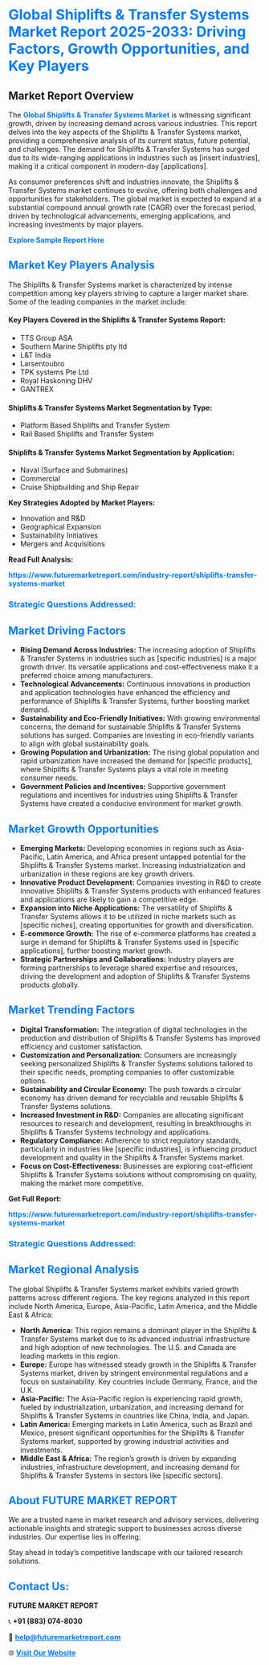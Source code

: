 <h1 style="color: #007BFF;">Global Shiplifts & Transfer Systems Market Report 2025-2033: Driving Factors, Growth Opportunities, and Key Players</h1>

<section id="overview">
<h2>Market Report Overview</h2>
<p>The <a href="https://www.futuremarketreport.com/industry-report/shiplifts-transfer-systems-market" style="color: #007BFF; text-decoration: none;"><strong>Global Shiplifts & Transfer Systems Market</strong></a> is witnessing significant growth, driven by increasing demand across various industries. This report delves into the key aspects of the Shiplifts & Transfer Systems market, providing a comprehensive analysis of its current status, future potential, and challenges. The demand for Shiplifts & Transfer Systems has surged due to its wide-ranging applications in industries such as [insert industries], making it a critical component in modern-day [applications].</p>
<p>As consumer preferences shift and industries innovate, the Shiplifts & Transfer Systems market continues to evolve, offering both challenges and opportunities for stakeholders. The global market is expected to expand at a substantial compound annual growth rate (CAGR) over the forecast period, driven by technological advancements, emerging applications, and increasing investments by major players.</p>
</section>

<section id="overview">
<p><a href="https://www.futuremarketreport.com/request-sample/reportId=60047" style="color: #007BFF; text-decoration: none;"><strong>Explore Sample Report Here</strong></a></p>
</section>

<section id="key-players">
<h2 style="color: #007BFF;">Market Key Players Analysis</h2>
<p>The Shiplifts & Transfer Systems market is characterized by intense competition among key players striving to capture a larger market share. Some of the leading companies in the market include:</p>
<h4>Key Players Covered in the Shiplifts & Transfer Systems Report:</h4>
<ul><li>TTS Group ASA</li><li>Southern Marine Shiplifts pty ltd</li><li>L&amp;T India</li><li>Larsentoubro</li><li>TPK systems Pte Ltd</li><li>Royal Haskoning DHV</li><li>GANTREX</li></ul>
<h4>Shiplifts & Transfer Systems Market Segmentation by Type:</h4>
<ul><li>Platform Based Shiplifts and Transfer System</li><li>Rail Based Shiplifts and Transfer System</li></ul>

<h4>Shiplifts & Transfer Systems Market Segmentation by Application:</h4>
<ul><li>Naval (Surface and Submarines)</li><li>Commercial</li><li>Cruise Shipbuilding and Ship Repair</li></ul>
<p><strong>Key Strategies Adopted by Market Players:</strong></p>
<ul>
<li>Innovation and R&D</li>
<li>Geographical Expansion</li>
<li>Sustainability Initiatives</li>
<li>Mergers and Acquisitions</li>
</ul>
</section>

<section>
<p><strong>Read Full Analysis: </strong></p><a href="https://www.futuremarketreport.com/industry-report/shiplifts-transfer-systems-market" style="color: #007BFF; text-decoration: none;"><strong>https://www.futuremarketreport.com/industry-report/shiplifts-transfer-systems-market</strong></a>
<h3 style="color: #007BFF;">Strategic Questions Addressed:</h3>
</section>

<section id="driving-factors">
<h2 style="color: #007BFF;">Market Driving Factors</h2>
<ul>
<li><strong>Rising Demand Across Industries:</strong> The increasing adoption of Shiplifts & Transfer Systems in industries such as [specific industries] is a major growth driver. Its versatile applications and cost-effectiveness make it a preferred choice among manufacturers.</li>
<li><strong>Technological Advancements:</strong> Continuous innovations in production and application technologies have enhanced the efficiency and performance of Shiplifts & Transfer Systems, further boosting market demand.</li>
<li><strong>Sustainability and Eco-Friendly Initiatives:</strong> With growing environmental concerns, the demand for sustainable Shiplifts & Transfer Systems solutions has surged. Companies are investing in eco-friendly variants to align with global sustainability goals.</li>
<li><strong>Growing Population and Urbanization:</strong> The rising global population and rapid urbanization have increased the demand for [specific products], where Shiplifts & Transfer Systems plays a vital role in meeting consumer needs.</li>
<li><strong>Government Policies and Incentives:</strong> Supportive government regulations and incentives for industries using Shiplifts & Transfer Systems have created a conducive environment for market growth.</li>
</ul>
</section>

<section id="growth-opportunities">
<h2 style="color: #007BFF;">Market Growth Opportunities</h2>
<ul>
<li><strong>Emerging Markets:</strong> Developing economies in regions such as Asia-Pacific, Latin America, and Africa present untapped potential for the Shiplifts & Transfer Systems market. Increasing industrialization and urbanization in these regions are key growth drivers.</li>
<li><strong>Innovative Product Development:</strong> Companies investing in R&D to create innovative Shiplifts & Transfer Systems products with enhanced features and applications are likely to gain a competitive edge.</li>
<li><strong>Expansion into Niche Applications:</strong> The versatility of Shiplifts & Transfer Systems allows it to be utilized in niche markets such as [specific niches], creating opportunities for growth and diversification.</li>
<li><strong>E-commerce Growth:</strong> The rise of e-commerce platforms has created a surge in demand for Shiplifts & Transfer Systems used in [specific applications], further boosting market growth.</li>
<li><strong>Strategic Partnerships and Collaborations:</strong> Industry players are forming partnerships to leverage shared expertise and resources, driving the development and adoption of Shiplifts & Transfer Systems products globally.</li>
</ul>
</section>

<section id="trending-factors">
<h2 style="color: #007BFF;">Market Trending Factors</h2>
<ul>
<li><strong>Digital Transformation:</strong> The integration of digital technologies in the production and distribution of Shiplifts & Transfer Systems has improved efficiency and customer satisfaction.</li>
<li><strong>Customization and Personalization:</strong> Consumers are increasingly seeking personalized Shiplifts & Transfer Systems solutions tailored to their specific needs, prompting companies to offer customizable options.</li>
<li><strong>Sustainability and Circular Economy:</strong> The push towards a circular economy has driven demand for recyclable and reusable Shiplifts & Transfer Systems solutions.</li>
<li><strong>Increased Investment in R&D:</strong> Companies are allocating significant resources to research and development, resulting in breakthroughs in Shiplifts & Transfer Systems technology and applications.</li>
<li><strong>Regulatory Compliance:</strong> Adherence to strict regulatory standards, particularly in industries like [specific industries], is influencing product development and quality in the Shiplifts & Transfer Systems market.</li>
<li><strong>Focus on Cost-Effectiveness:</strong> Businesses are exploring cost-efficient Shiplifts & Transfer Systems solutions without compromising on quality, making the market more competitive.</li>
</ul>
</section>

<section>
<p><strong>Get Full Report: </strong></p><a href="https://www.futuremarketreport.com/industry-report/shiplifts-transfer-systems-market" style="color: #007BFF; text-decoration: none;"><strong>https://www.futuremarketreport.com/industry-report/shiplifts-transfer-systems-market</strong></a>
<h3 style="color: #007BFF;">Strategic Questions Addressed:</h3>
</section>


<section id="regional-analysis">
<h2 style="color: #007BFF;">Market Regional Analysis</h2>
<p>The global Shiplifts & Transfer Systems market exhibits varied growth patterns across different regions. The key regions analyzed in this report include North America, Europe, Asia-Pacific, Latin America, and the Middle East & Africa:</p>
<ul>
<li><strong>North America:</strong> This region remains a dominant player in the Shiplifts & Transfer Systems market due to its advanced industrial infrastructure and high adoption of new technologies. The U.S. and Canada are leading markets in this region.</li>
<li><strong>Europe:</strong> Europe has witnessed steady growth in the Shiplifts & Transfer Systems market, driven by stringent environmental regulations and a focus on sustainability. Key countries include Germany, France, and the U.K.</li>
<li><strong>Asia-Pacific:</strong> The Asia-Pacific region is experiencing rapid growth, fueled by industrialization, urbanization, and increasing demand for Shiplifts & Transfer Systems in countries like China, India, and Japan.</li>
<li><strong>Latin America:</strong> Emerging markets in Latin America, such as Brazil and Mexico, present significant opportunities for the Shiplifts & Transfer Systems market, supported by growing industrial activities and investments.</li>
<li><strong>Middle East & Africa:</strong> The region’s growth is driven by expanding industries, infrastructure development, and increasing demand for Shiplifts & Transfer Systems in sectors like [specific sectors].</li>
</ul>
</section>

<footer>
<h2 style="color: #007BFF;">About FUTURE MARKET REPORT</h2>
<p>We are a trusted name in market research and advisory services, delivering actionable insights and strategic support to businesses across diverse industries. Our expertise lies in offering:</p>

<p>Stay ahead in today’s competitive landscape with our tailored research solutions.</p>

<h2 style="color: #007BFF;">Contact Us:</h2>
<p><strong>FUTURE MARKET REPORT</strong></p>
<p>📞 <strong>+91 (883) 074-8030</strong></p>
<p>📧 <strong><a href="mailto:help@futuremarketreport.com" style="color: #007BFF;">help@futuremarketreport.com</a></strong></p>
<p>🌐 <strong><a href="https://www.futuremarketreport.com/" style="color: #007BFF;">Visit Our Website</a></strong></p>
</footer>